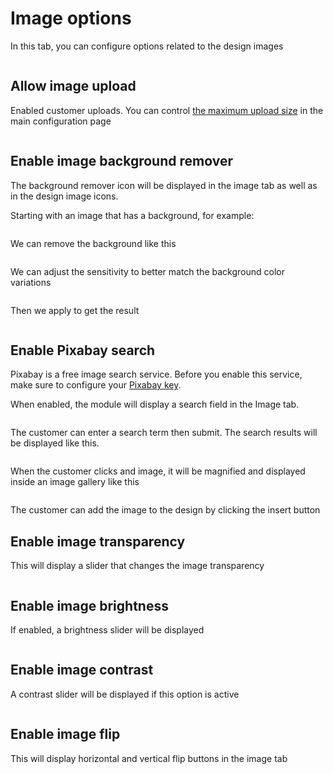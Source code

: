 # Image options

In this tab, you can configure options related to the design images

<img srcset="/productdesigner/images/image-options.jpg 2x" class="border">

## Allow image upload

Enabled customer uploads. You can
control [the maximum upload size](/productdesigner/03-configuration.md#upload-max-size) in the main
configuration page

<img srcset="/productdesigner/images/image-upload.jpg 2x" class="border">

## Enable image background remover

The background remover icon will be displayed in the image tab as well as in the design image icons.

Starting with an image that has a background, for example:

<img srcset="/productdesigner/images/squirrel.jpg 2x" class="border">

We can remove the background like this

<img srcset="/productdesigner/images/bg-remover-btn.jpg 2x" class="border">

We can adjust the sensitivity to better match the background color variations

<img srcset="/productdesigner/images/bg-remover.jpg 2x" class="border">

Then we apply to get the result

<img srcset="/productdesigner/images/bg-remover-result.jpg 2x" class="border">

## Enable Pixabay search

Pixabay is a free image search service. Before you enable this service, make sure to configure
your [Pixabay key](/productdesigner/03-configuration.md#pixabay-key).

When enabled, the module will display a search field in the Image tab.

<img srcset="/productdesigner/images/pixabay-search.jpg 2x">

The customer can enter a search term then submit. The search results will be displayed like this.

<img srcset="/productdesigner/images/pixabay-results.jpg 2x">

When the customer clicks and image, it will be magnified and displayed inside an image gallery like this

<img srcset="/productdesigner/images/pixabay-gallery.jpg 2x">

The customer can add the image to the design by clicking the insert button

## Enable image transparency

This will display a slider that changes the image transparency

<img srcset="/productdesigner/images/image-transparency.jpg 2x">

## Enable image brightness

If enabled, a brightness slider will be displayed

<img srcset="/productdesigner/images/image-brightness.jpg 2x">

## Enable image contrast

A contrast slider will be displayed if this option is active

<img srcset="/productdesigner/images/image-contrast.jpg 2x">

## Enable image flip

This will display horizontal and vertical flip buttons in the image tab

<img srcset="/productdesigner/images/image-flip-btns.jpg 2x" class="border">
